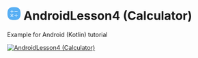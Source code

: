 <br/>
 

 
  <h1> <img src="Logo.svg" alt="Screen" width="6.25%" height="6.25%"> AndroidLesson4 (Calculator)  </h1>

  
  Example for Android (Kotlin) tutorial 



[![ AndroidLesson4 (Calculator) ](https://img.youtube.com/vi/XGMv1TvTFMI/0.jpg)](http://www.youtube.com/watch?v=XGMv1TvTFMI)

<br/>